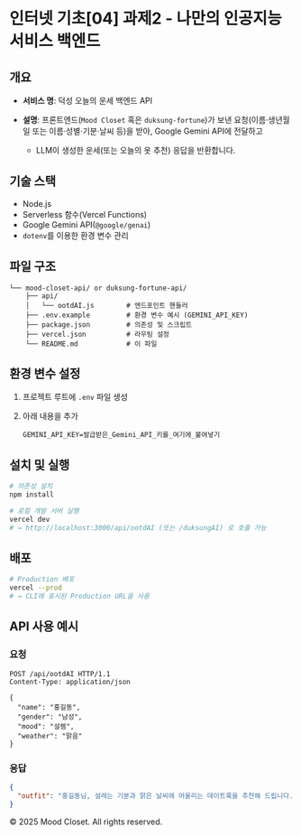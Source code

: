 # 인터넷 기초\[04] 과제2 - 나만의 인공지능 서비스 백엔드

## 개요

* **서비스 명**: 덕성 오늘의 운세 백엔드 API
* **설명**: 프론트엔드(`Mood Closet` 혹은 `duksung-fortune`)가 보낸 요청(이름·생년월일 또는 이름·성별·기분·날씨 등)을 받아, Google Gemini API에 전달하고

  * LLM이 생성한 운세(또는 오늘의 옷 추천) 응답을 반환합니다.

## 기술 스택

* Node.js
* Serverless 함수(Vercel Functions)
* Google Gemini API(`@google/genai`)
* `dotenv`를 이용한 환경 변수 관리

## 파일 구조

```
└── mood-closet-api/ or duksung-fortune-api/
    ├── api/
    │   └── ootdAI.js        # 엔드포인트 핸들러
    ├── .env.example         # 환경 변수 예시 (GEMINI_API_KEY)
    ├── package.json         # 의존성 및 스크립트
    ├── vercel.json          # 라우팅 설정
    └── README.md            # 이 파일
```

## 환경 변수 설정

1. 프로젝트 루트에 `.env` 파일 생성
2. 아래 내용을 추가

   ```
   GEMINI_API_KEY=발급받은_Gemini_API_키를_여기에_붙여넣기
   ```

## 설치 및 실행

```bash
# 의존성 설치
npm install

# 로컬 개발 서버 실행
vercel dev
# → http://localhost:3000/api/ootdAI (또는 /duksungAI) 로 호출 가능
```

## 배포

```bash
# Production 배포
vercel --prod
# → CLI에 표시된 Production URL을 사용
```

## API 사용 예시

### 요청

```
POST /api/ootdAI HTTP/1.1
Content-Type: application/json

{
  "name": "홍길동",
  "gender": "남성",
  "mood": "설렘",
  "weather": "맑음"
}
```

### 응답

```json
{
  "outfit": "홍길동님, 설레는 기분과 맑은 날씨에 어울리는 데이트룩을 추천해 드립니다..."
}
```


© 2025 Mood Closet. All rights reserved.

